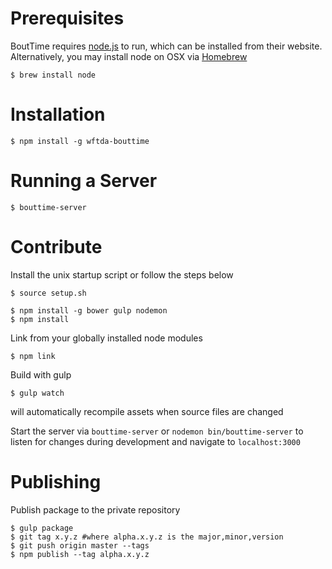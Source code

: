 Prerequisites
===
BoutTime requires [node.js](https://nodejs.org/) to run, which can be installed from their website. Alternatively, you may install node on OSX via [Homebrew](http://brew.sh/)
```
$ brew install node
```

Installation
===
```
$ npm install -g wftda-bouttime
```

Running a Server
===
```
$ bouttime-server
```

Contribute
===
Install the unix startup script or follow the steps below

```
$ source setup.sh
```

```
$ npm install -g bower gulp nodemon
$ npm install
```

Link from your globally installed node modules

```
$ npm link
```

Build with gulp

```
$ gulp watch
```

will automatically recompile assets when source files are changed

Start the server via `bouttime-server` or `nodemon bin/bouttime-server` to listen for changes during development and navigate to `localhost:3000`

Publishing
===
Publish package to the private repository

```
$ gulp package
$ git tag x.y.z #where alpha.x.y.z is the major,minor,version
$ git push origin master --tags
$ npm publish --tag alpha.x.y.z
```
